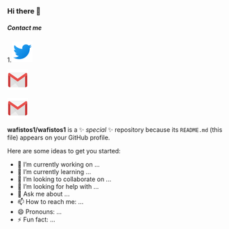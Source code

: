 ### Hi there 👋
##### Contact me

1.[![](./images/twitter.png)]('http://twitter.com/wafi_Mameri')

 [![Twitter](./images/gmail.png)]('http://twitter.com/wafi_Mameri')

[![](./images/gmail.png)](http://i.stack.imgur.com/)

[lk]: ./images/linkedin.png "Wafi LinkedIn"
[gl]: ./images/gmail.png "Wafi Gmail"
[tw]: ./images/twitter.png "Wafi Twitter"


**wafistos1/wafistos1** is a ✨ _special_ ✨ repository because its `README.md` (this file) appears on your GitHub profile.

Here are some ideas to get you started:

- 🔭 I’m currently working on ...
- 🌱 I’m currently learning ...
- 👯 I’m looking to collaborate on ...
- 🤔 I’m looking for help with ...
- 💬 Ask me about ...
- 📫 How to reach me: ...
- 😄 Pronouns: ...
- ⚡ Fun fact: ...

